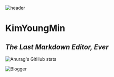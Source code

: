![header](https://capsule-render.vercel.app/api?type=wave&color=auto&height=300&section=header&text=capsule%20render&fontSize=90)

# KimYoungMin
## _The Last Markdown Editor, Ever_

![Anurag's GitHub stats](https://github-readme-stats.vercel.app/api?username=kimyoungmin101&&show_icons=true&theme=gruvbox)


![Blogger](https://img.shields.io/badge/Blogger-FF5722?style=for-the-badge&logo=blogger&logoColor=white)
